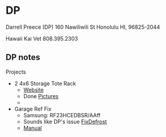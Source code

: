 # DP
Darrell Preece (DP) 
160 Nawiliwili St
Honolulu HI, 96825-2044

Hawaii Kai Vet 
808.395.2303

<!--
Adrian 808.778.8883 
Michelle 808.445.8593 
Katie 408.887.5361 safeway
Danny 808.557.9222
-->

## DP notes

Projects
- 2 4x6 Storage Tote Rack
  - [Website ](https://www.ana-white.com/woodworking-projects/free-diy-tote-storage-rack-configurator-and-plans-ana-white)
  - Done [Pictures](https://photos.app.goo.gl/8TR5h2wcZffJWqHz6)
  - 
- Garage Ref Fix
  - Samsung: RF23HCEDBSR/AAff
  - Sounds like DP's issue [FixDefrost](https://www.justanswer.com/appliance/bylb7-samsung-refrigerator-rf23hcedbsr-aa-it-s.html)
  - [Manual](https://www.manualslib.com/manual/1228428/Samsung-Rf28hmedbsr.html?page=54#manual)

